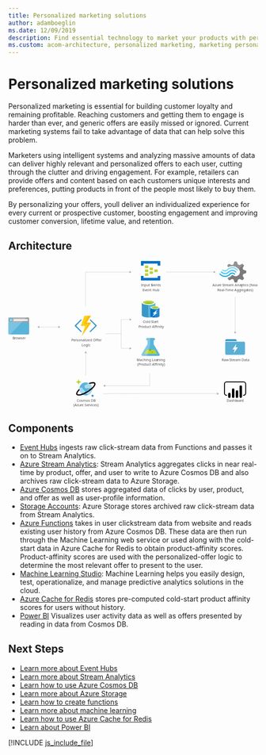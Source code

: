 ```yaml
---
title: Personalized marketing solutions
author: adamboeglin
ms.date: 12/09/2019
description: Find essential technology to market your products with personalized offers. Individualize your marketing for greater customer response using big-data insights.
ms.custom: acom-architecture, personalized marketing, marketing personalization, targeted marketing
---
```

# Personalized marketing solutions

Personalized marketing is essential for building customer loyalty and remaining profitable. Reaching customers and getting them to engage is harder than ever, and generic offers are easily missed or ignored. Current marketing systems fail to take advantage of data that can help solve this problem.

Marketers using intelligent systems and analyzing massive amounts of data can deliver highly relevant and personalized offers to each user, cutting through the clutter and driving engagement. For example, retailers can provide offers and content based on each customers unique interests and preferences, putting products in front of the people most likely to buy them.

By personalizing your offers, youll deliver an individualized experience for every current or prospective customer, boosting engagement and improving customer conversion, lifetime value, and retention.


## Architecture

<svg class="architecture-diagram" aria-labelledby="personalized-marketing" height="632.636" viewbox="0 0 1079.374 632.636" width="1079.374" xmlns="http://www.w3.org/2000/svg"><title id="personalized-marketing">Personalized marketing solutions</title><desc>Find essential technology to market your products with personalized offers. Individualize your marketing for greater customer response using big-data insights.</desc><path d="M0,314.01a3.55,3.55,0,0,0,3.609,3.49H86.44a3.55,3.55,0,0,0,3.61-3.489h0V259.52H0Z" fill="#59b4d9"></path><path d="M86.44,243.4H3.62A3.55,3.55,0,0,0,0,246.84H0v18.48H90.06V246.85a3.55,3.55,0,0,0-3.62-3.45" fill="#a0a1a2"></path><path d="M3.63,243.4A3.55,3.55,0,0,0,0,246.85v67.17a3.55,3.55,0,0,0,3.609,3.49H7.57l71-74.15Z" fill="#fff" opacity="0.2" style="isolation: isolate"></path><rect fill="#fff" height="6.86" width="60.65" x="23.16" y="251.66"></rect><path d="M20.37,254.98a8.64,8.64,0,0,1-8.79,8.48,8.5,8.5,0,1,1-.57-17h.57a8.64,8.64,0,0,1,8.79,8.48" fill="#59b4d9"></path><polygon fill="#fff" points="10.66 255.93 14.64 259.99 12.48 259.99 7.15 255.09 12.46 250.19 14.62 250.19 10.66 254.23 20.37 254.23 20.37 255.93 10.66 255.93"></polygon><path d="M654.32,401.85,629.17,359.8v-17h.45a5.263,5.263,0,1,0,.37-10.52h-27.8a5.265,5.265,0,1,0-.48,10.52h.93v17L577.5,401.85c-2.76,4.61-.5,8.39,5,8.39h66.79C654.82,410.24,657.08,406.46,654.32,401.85Z" fill="#59b4d9"></path><polygon fill="#b8d432" points="598.21 383.75 587.83 401.1 643.99 401.1 633.61 383.75 598.21 383.75"></polygon><path d="M614,388.91a5,5,0,0,0,5.07-4.9,4.73,4.73,0,0,0-.52-2.14h-9.12a4.72,4.72,0,0,0-.52,2.14A5,5,0,0,0,614,388.91Z" fill="#7fba00"></path><ellipse cx="623.54" cy="394.57" fill="#7fba00" rx="2.49" ry="2.4"></ellipse><path d="M577.5,401.85l25.15-42.05v-17h-.45a5.263,5.263,0,1,1-.37-10.52H614v27.41l-13.25,50.58H582.51C577,410.24,574.74,406.46,577.5,401.85Z" fill="#fff" opacity="0.25" style="isolation: isolate"></path><path d="M577.63,179.32V234c0,5.76,13.18,10.3,29.33,10.3v-65Z" fill="#3999c6"></path><path d="M606.65,244.3h.47c16.32,0,29.33-4.54,29.33-10.3V179.32h-29.8Z" fill="#59b4d9"></path><path d="M636.46,179.32c0,5.6-13.18,10.3-29.33,10.3s-29.49-4.7-29.49-10.3,13.18-10.3,29.33-10.3,29.49,4.7,29.49,10.3" fill="#fff"></path><path d="M630.5,178.72c0,3.79-10.51,6.82-23.37,6.82s-23.53-3-23.53-6.82,10.51-6.82,23.37-6.82,23.53,3,23.53,6.82" fill="#7fba00"></path><path d="M625.48,182.8c3.14-1.21,4.86-2.57,4.86-4.09,0-3.79-10.51-6.82-23.37-6.82s-23.37,3-23.37,6.82c0,1.51,1.88,3,4.86,4.09,4.23-1.67,11-2.57,18.51-2.57s14.28,1.06,18.51,2.57" fill="#b8d432"></path><path d="M615,200.98v36.51c0,3.79,8.78,6.82,19.61,6.82V200.98Z" fill="#0072c6"></path><path d="M634.26,244.3h.31c10.82,0,19.61-3,19.61-6.82v-36.5H634.26Z" fill="#0072c6"></path><path d="M634.26,244.3h.31c10.82,0,19.61-3,19.61-6.82v-36.5H634.26Z" fill="#fff" opacity="0.15" style="isolation: isolate"></path><path d="M654.19,200.98c0,3.79-8.78,6.82-19.61,6.82s-19.61-3-19.61-6.82,8.78-6.82,19.61-6.82,19.61,3,19.61,6.82" fill="#fff"></path><path d="M650.11,200.53c0,2.42-7.06,4.54-15.53,4.54s-15.53-2-15.53-4.54c0-2.42,7.06-4.54,15.53-4.54s15.53,2.12,15.53,4.54" fill="#7fba00"></path><path d="M646.82,203.25c2-.76,3.29-1.67,3.29-2.73,0-2.42-7.06-4.54-15.53-4.54-8.63,0-15.53,2-15.53,4.54,0,1.06,1.26,2,3.29,2.73a42.09,42.09,0,0,1,24.47,0" fill="#b8d432"></path><polygon fill="#fff" points="645.24 223.09 623.44 240.51 631.91 227.03 624.54 227.03 646.34 209.76 637.87 223.09 645.24 223.09"></polygon><text fill="#505050" font-family="SegoeUI, Segoe UI" font-size="14.81" style="isolation: isolate" transform="translate(295.88 608.13) scale(1.04 1)">Cosmos DB</text><text fill="#505050" font-family="SegoeUI, Segoe UI" font-size="14.81" style="isolation: isolate" transform="translate(281.81 627.87) scale(1.04 1)">(Azu</text><text fill="#505050" font-family="SegoeUI, Segoe UI" font-size="14.81" letter-spacing="-0.01em" style="isolation: isolate" transform="translate(311.95 627.87) scale(1.04 1)">r</text><text fill="#505050" font-family="SegoeUI, Segoe UI" font-size="14.81" style="isolation: isolate" transform="translate(317.08 627.87) scale(1.04 1)">e Se</text><text fill="#505050" font-family="SegoeUI, Segoe UI" font-size="14.81" letter-spacing="0.04em" style="isolation: isolate" transform="translate(345.47 627.87) scale(1.04 1)">r</text><text fill="#505050" font-family="SegoeUI, Segoe UI" font-size="14.81" style="isolation: isolate" transform="translate(351.42 627.87) scale(1.04 1)">vices)</text><g style="isolation: isolate"><text fill="#505050" font-family="SegoeUI, Segoe UI" font-size="14.81" style="isolation: isolate" transform="translate(944.75 608.13) scale(1.04 1)">Dashb</text><text fill="#505050" font-family="SegoeUI, Segoe UI" font-size="14.81" letter-spacing="-0.01em" style="isolation: isolate" transform="translate(987.682 608.13) scale(1.04 1)">o</text><text fill="#505050" font-family="SegoeUI, Segoe UI" font-size="14.81" style="isolation: isolate" transform="translate(996.5 608.13) scale(1.04 1)">a</text><text fill="#505050" font-family="SegoeUI, Segoe UI" font-size="14.81" letter-spacing="-0.01em" style="isolation: isolate" transform="translate(1004.332 608.13) scale(1.04 1)">r</text><text fill="#505050" font-family="SegoeUI, Segoe UI" font-size="14.81" style="isolation: isolate" transform="translate(1009.479 608.13) scale(1.04 1)">d</text></g><g style="isolation: isolate"><text fill="#505050" font-family="SegoeUI, Segoe UI" font-size="14.81" style="isolation: isolate" transform="translate(18.01 338.48) scale(1.04 1)">B</text><text fill="#505050" font-family="SegoeUI, Segoe UI" font-size="14.81" letter-spacing="-0.01em" style="isolation: isolate" transform="translate(26.84 338.48) scale(1.04 1)">r</text><text fill="#505050" font-family="SegoeUI, Segoe UI" font-size="14.81" style="isolation: isolate" transform="translate(31.988 338.48) scale(1.04 1)">owser</text></g><text fill="#505050" font-family="SegoeUI, Segoe UI" font-size="14.81" style="isolation: isolate" transform="translate(883.5 109.91) scale(1.04 1)">Azu</text><text fill="#505050" font-family="SegoeUI, Segoe UI" font-size="14.81" letter-spacing="-0.01em" style="isolation: isolate" transform="translate(909.01 109.91) scale(1.04 1)">r</text><text fill="#505050" font-family="SegoeUI, Segoe UI" font-size="14.81" style="isolation: isolate" transform="translate(914.14 109.91) scale(1.04 1)">e</text><text fill="#505050" font-family="SegoeUI, Segoe UI" font-size="14.81" letter-spacing="-0.029em" style="isolation: isolate" transform="translate(926.36 109.91) scale(1.04 1)">S</text><text fill="#505050" font-family="SegoeUI, Segoe UI" font-size="14.81" style="isolation: isolate" transform="translate(934.02 109.91) scale(1.04 1)">t</text><text fill="#505050" font-family="SegoeUI, Segoe UI" font-size="14.81" letter-spacing="-0.01em" style="isolation: isolate" transform="translate(939.21 109.91) scale(1.04 1)">r</text><text fill="#505050" font-family="SegoeUI, Segoe UI" font-size="14.81" style="isolation: isolate" transform="translate(944.34 109.91) scale(1.04 1)">eam Anal</text><text fill="#505050" font-family="SegoeUI, Segoe UI" font-size="14.81" style="isolation: isolate" transform="translate(1007.67 109.91) scale(1.04 1)">y</text><text fill="#505050" font-family="SegoeUI, Segoe UI" font-size="14.81" style="isolation: isolate" transform="translate(1015.14 109.91) scale(1.04 1)">tics (Near</text><text fill="#505050" font-family="SegoeUI, Segoe UI" font-size="14.81" letter-spacing="-0.029em" style="isolation: isolate" transform="translate(904.46 129.65) scale(1.04 1)">R</text><text fill="#505050" font-family="SegoeUI, Segoe UI" font-size="14.81" style="isolation: isolate" transform="translate(913.21 129.65) scale(1.04 1)">eal-Time Agg</text><text fill="#505050" font-family="SegoeUI, Segoe UI" font-size="14.81" letter-spacing="-0.01em" style="isolation: isolate" transform="translate(1004.03 129.65) scale(1.04 1)">r</text><text fill="#505050" font-family="SegoeUI, Segoe UI" font-size="14.81" style="isolation: isolate" transform="translate(1009.16 129.65) scale(1.04 1)">ega</text><text fill="#505050" font-family="SegoeUI, Segoe UI" font-size="14.81" letter-spacing="-0.01em" style="isolation: isolate" transform="translate(1034.01 129.65) scale(1.04 1)">t</text><text fill="#505050" font-family="SegoeUI, Segoe UI" font-size="14.81" style="isolation: isolate" transform="translate(1039.09 129.65) scale(1.04 1)">es)</text><path d="M626,37.77a1.34,1.34,0,0,1-1.277,1.4H613.31a1.34,1.34,0,0,1-1.45-1.4v-8.1a1.34,1.34,0,0,1,1.277-1.4H624.6a1.34,1.34,0,0,1,1.45,1.4Z" fill="#b8d432"></path><path d="M646.29,46.16a1.34,1.34,0,0,1-1.277,1.4H633.56a1.34,1.34,0,0,1-1.45-1.4v-8.1a1.34,1.34,0,0,1,1.277-1.4H644.84a1.34,1.34,0,0,1,1.45,1.4Z" fill="#b8d432"></path><path d="M626,54.54a1.34,1.34,0,0,1-1.277,1.4H613.31a1.34,1.34,0,0,1-1.45-1.4V46.4a1.34,1.34,0,0,1,1.277-1.4H624.6a1.34,1.34,0,0,1,1.4,1.277q0,.061,0,.123Z" fill="#b8d432"></path><path d="M605.78,29.4a1.34,1.34,0,0,1-1.277,1.4H592.75a1.34,1.34,0,0,1-1.45-1.4V21.01a1.34,1.34,0,0,1,1.277-1.4H604c1.16,0,1.74.56,1.74,1.4Z" fill="#b8d432"></path><path d="M656.42.05h-81A1.34,1.34,0,0,0,574,1.45V18.21a1.34,1.34,0,0,0,1.277,1.4h8.853a1.34,1.34,0,0,0,1.45-1.4v-7H646.3v7c0,.84.58,1.4,1.74,1.4h8.39a1.34,1.34,0,0,0,1.45-1.4V1.4A1.34,1.34,0,0,0,656.6,0h-.173Z" fill="#0072c6"></path><path d="M656.42,64.6H648a1.34,1.34,0,0,0-1.45,1.4v6.7H585.52v-7c0-.84-.58-1.4-1.74-1.4H575.4c-.87,0-1.45.56-1.45,1.68v16.5a1.34,1.34,0,0,0,1.277,1.4H656.42a1.34,1.34,0,0,0,1.45-1.4V66a1.34,1.34,0,0,0-1.277-1.4h-.173Z" fill="#0072c6"></path><path d="M605.78,46.16a1.34,1.34,0,0,1-1.277,1.4H592.75a1.34,1.34,0,0,1-1.45-1.4V37.77a1.34,1.34,0,0,1,1.277-1.4H604c1.16,0,1.74.56,1.74,1.4Z" fill="#b8d432"></path><path d="M605.78,62.92a1.34,1.34,0,0,1-1.277,1.4H592.75a1.34,1.34,0,0,1-1.45-1.4V54.54a1.34,1.34,0,0,1,1.277-1.4H604c1.16,0,1.74.56,1.74,1.4Z" fill="#b8d432"></path><text fill="#505050" font-family="SegoeUI, Segoe UI" font-size="14.81" style="isolation: isolate" transform="translate(574.24 109.91) scale(1.04 1)">Input E</text><text fill="#505050" font-family="SegoeUI, Segoe UI" font-size="14.81" letter-spacing="-0.01em" style="isolation: isolate" transform="translate(621.85 109.91) scale(1.04 1)">v</text><text fill="#505050" font-family="SegoeUI, Segoe UI" font-size="14.81" style="isolation: isolate" transform="translate(629.11 109.91) scale(1.04 1)">ents</text><text fill="#505050" font-family="SegoeUI, Segoe UI" font-size="14.81" style="isolation: isolate" transform="translate(581.03 129.65) scale(1.04 1)">E</text><text fill="#505050" font-family="SegoeUI, Segoe UI" font-size="14.81" letter-spacing="-0.01em" style="isolation: isolate" transform="translate(588.78 129.65) scale(1.04 1)">v</text><text fill="#505050" font-family="SegoeUI, Segoe UI" font-size="14.81" style="isolation: isolate" transform="translate(596.04 129.65) scale(1.04 1)">ent Hub</text><text fill="#505050" font-family="SegoeUI, Segoe UI" font-size="14.81" style="isolation: isolate" transform="translate(582.36 268.55) scale(1.04 1)">Cold</text><text fill="#505050" font-family="SegoeUI, Segoe UI" font-size="14.81" letter-spacing="-0.029em" style="isolation: isolate" transform="translate(617.79 268.55) scale(1.04 1)">S</text><text fill="#505050" font-family="SegoeUI, Segoe UI" font-size="14.81" style="isolation: isolate" transform="translate(625.45 268.55) scale(1.04 1)">ta</text><text fill="#505050" font-family="SegoeUI, Segoe UI" font-size="14.81" letter-spacing="0.029em" style="isolation: isolate" transform="translate(638.45 268.55) scale(1.04 1)">r</text><text fill="#505050" font-family="SegoeUI, Segoe UI" font-size="14.81" style="isolation: isolate" transform="translate(644.23 268.55) scale(1.04 1)">t</text><text fill="#505050" font-family="SegoeUI, Segoe UI" font-size="14.81" style="isolation: isolate" transform="translate(563.25 288.3) scale(1.04 1)">P</text><text fill="#505050" font-family="SegoeUI, Segoe UI" font-size="14.81" letter-spacing="-0.01em" style="isolation: isolate" transform="translate(571.84 288.3) scale(1.04 1)">r</text><text fill="#505050" font-family="SegoeUI, Segoe UI" font-size="14.81" style="isolation: isolate" transform="translate(576.97 288.3) scale(1.04 1)">oduct Affinity</text><text fill="#505050" font-family="SegoeUI, Segoe UI" font-size="14.81" style="isolation: isolate" transform="translate(555.2 432.39) scale(1.04 1)">Maching Lea</text><text fill="#505050" font-family="SegoeUI, Segoe UI" font-size="14.81" style="isolation: isolate" transform="translate(641.22 432.39) scale(1.04 1)">r</text><text fill="#505050" font-family="SegoeUI, Segoe UI" font-size="14.81" style="isolation: isolate" transform="translate(646.52 432.39) scale(1.04 1)">ning</text><text fill="#505050" font-family="SegoeUI, Segoe UI" font-size="14.81" style="isolation: isolate" transform="translate(558.64 452.13) scale(1.04 1)">(P</text><text fill="#505050" font-family="SegoeUI, Segoe UI" font-size="14.81" letter-spacing="-0.01em" style="isolation: isolate" transform="translate(571.85 452.13) scale(1.04 1)">r</text><text fill="#505050" font-family="SegoeUI, Segoe UI" font-size="14.81" style="isolation: isolate" transform="translate(576.98 452.13) scale(1.04 1)">oduct Affinity)</text><text fill="#505050" font-family="SegoeUI, Segoe UI" font-size="14.81" style="isolation: isolate" transform="translate(923.85 432.39) scale(1.04 1)">Raw</text><text fill="#505050" font-family="SegoeUI, Segoe UI" font-size="14.81" letter-spacing="-0.029em" style="isolation: isolate" transform="translate(956.11 432.39) scale(1.04 1)">S</text><text fill="#505050" font-family="SegoeUI, Segoe UI" font-size="14.81" style="isolation: isolate" transform="translate(963.771 432.39) scale(1.04 1)">t</text><text fill="#505050" font-family="SegoeUI, Segoe UI" font-size="14.81" letter-spacing="-0.01em" style="isolation: isolate" transform="translate(968.96 432.39) scale(1.04 1)">r</text><text fill="#505050" font-family="SegoeUI, Segoe UI" font-size="14.81" style="isolation: isolate" transform="translate(974.09 432.39) scale(1.04 1)">eam Data</text><text fill="#505050" font-family="SegoeUI, Segoe UI" font-size="14.81" letter-spacing="-0.04em" style="isolation: isolate" transform="translate(273.03 347.82) scale(1.04 1)">P</text><text fill="#505050" font-family="SegoeUI, Segoe UI" font-size="14.81" style="isolation: isolate" transform="translate(281.05 347.82) scale(1.04 1)">e</text><text fill="#505050" font-family="SegoeUI, Segoe UI" font-size="14.81" letter-spacing="0.01em" style="isolation: isolate" transform="translate(289.07 347.82) scale(1.04 1)">r</text><text fill="#505050" font-family="SegoeUI, Segoe UI" font-size="14.81" style="isolation: isolate" transform="translate(294.51 347.82) scale(1.04 1)">sonalized Offer</text><text fill="#505050" font-family="SegoeUI, Segoe UI" font-size="14.81" style="isolation: isolate" transform="translate(317.04 367.56) scale(1.04 1)">Logic</text><line fill="none" stroke="#afafaf" stroke-miterlimit="10" stroke-width="0.94" x1="132.8" x2="218.04" y1="285.26" y2="285.26"></line><polygon fill="#afafaf" points="134.26 290.27 125.59 285.26 134.26 280.25 134.26 290.27"></polygon><polygon fill="#afafaf" points="216.58 290.27 225.25 285.26 216.58 280.25 216.58 290.27"></polygon><line fill="none" stroke="#afafaf" stroke-miterlimit="10" stroke-width="0.94" x1="334.25" x2="334.25" y1="194.38" y2="47.55"></line><line fill="none" stroke="#afafaf" stroke-miterlimit="10" stroke-width="0.94" x1="525.61" x2="334.77" y1="47.72" y2="47.72"></line><polygon fill="#afafaf" points="524.14 42.71 532.82 47.72 524.14 52.73 524.14 42.71"></polygon><line fill="none" stroke="#afafaf" stroke-miterlimit="10" stroke-width="0.94" x1="890.38" x2="682.69" y1="47.6" y2="47.6"></line><polygon fill="#afafaf" points="888.92 42.59 897.59 47.6 888.92 52.61 888.92 42.59"></polygon><line fill="none" stroke="#afafaf" stroke-miterlimit="10" stroke-width="0.94" x1="904.58" x2="410.78" y1="573.35" y2="573.23"></line><polygon fill="#afafaf" points="903.11 568.34 911.79 573.35 903.11 578.35 903.11 568.34"></polygon><line fill="none" stroke="#afafaf" stroke-miterlimit="10" stroke-width="0.94" x1="612.03" x2="612.03" y1="485.56" y2="538.34"></line><line fill="none" stroke="#afafaf" stroke-miterlimit="10" stroke-width="0.94" x1="417.98" x2="612.03" y1="538.94" y2="538.94"></line><polygon fill="#afafaf" points="419.45 543.95 410.78 538.94 419.45 533.93 419.45 543.95"></polygon><line fill="none" stroke="#afafaf" stroke-miterlimit="10" stroke-width="0.94" x1="981.7" x2="981.7" y1="155.39" y2="307.07"></line><polygon fill="#afafaf" points="976.69 305.6 981.7 314.28 986.71 305.6 976.69 305.6"></polygon><path d="M382.06,281.16a2.69,2.69,0,0,0,0-3.43l-4.61-4.61-20.53-19.93a2.33,2.33,0,0,0-3.27,0h0a2.26,2.26,0,0,0,0,3.43l21.57,21.13a2.52,2.52,0,0,1,0,3.43l-22,21.87a2.52,2.52,0,0,0,0,3.43h0a2.49,2.49,0,0,0,3.27,0l20.38-20.23.15-.15Z" fill="#3999c6"></path><path d="M288,281.16a2.69,2.69,0,0,1,0-3.43l4.61-4.61,20.53-19.94a2.33,2.33,0,0,1,3.27,0h0a2.26,2.26,0,0,1,0,3.43l-21.13,21.13a2.52,2.52,0,0,0,0,3.43l21.57,21.87a2.52,2.52,0,0,1,0,3.43h0a2.49,2.49,0,0,1-3.27,0l-20.83-19.95-.15-.15Z" fill="#3999c6"></path><polygon fill="#fcd116" points="358.25 236.67 329.24 236.67 313.62 280.71 332.66 280.85 317.79 324.45 358.85 266.27 338.91 266.27 358.25 236.67"></polygon><polygon fill="#ff8c00" opacity="0.3" points="338.91 266.27 358.25 236.67 343.08 236.67 327.01 273.27 346.05 273.42 317.79 324.45 358.85 266.27 338.91 266.27" style="isolation: isolate"></polygon><rect fill="#333940" fill-opacity="0" height="85.64" width="85.64" x="938.88" y="328.73"></rect><path d="M989.46,344.79,987,340.51a5.52,5.52,0,0,0-4.55-2.68H944.23a5.37,5.37,0,0,0-5.35,5.35v2.94h51.39C990,345.6,989.72,345.33,989.46,344.79Z" fill="#3596c5"></path><path d="M1021.31,348.81H938.88v51.12a5.37,5.37,0,0,0,5.35,5.35h74.94a5.37,5.37,0,0,0,5.35-5.35v-46.3A5.29,5.29,0,0,0,1021.31,348.81Zm-28.64,25.42-15.26,21.68c0,.27-.27.27-.53.27h-.27c-.27-.27-.53-.54-.27-.8l4-12.85h-8.83a.93.93,0,0,1-.53-.27v-.8l14.72-21.41c0-.27.27-.27.53-.27h.27c.27.27.53.54.27.8L983,373.17h9.1a.86.86,0,0,1,.8.8.26.26,0,0,0-.27.25v.01h.04Z" fill="#5bafd5"></path><line fill="none" stroke="#afafaf" stroke-miterlimit="10" stroke-width="0.94" x1="488.39" x2="488.39" y1="252.72" y2="376.91"></line><line fill="none" stroke="#afafaf" stroke-miterlimit="10" stroke-width="0.94" x1="526.15" x2="488.39" y1="252.72" y2="252.72"></line><polygon fill="#afafaf" points="524.68 247.72 533.35 252.72 524.68 257.73 524.68 247.72"></polygon><line fill="none" stroke="#afafaf" stroke-miterlimit="10" stroke-width="0.94" x1="526.15" x2="488.39" y1="377.44" y2="377.44"></line><polygon fill="#afafaf" points="524.68 372.43 533.35 377.44 524.68 382.45 524.68 372.43"></polygon><line fill="none" stroke="#afafaf" stroke-miterlimit="10" stroke-width="0.94" x1="488.39" x2="420.41" y1="314.28" y2="314.28"></line><line fill="none" stroke="#afafaf" stroke-miterlimit="10" stroke-width="0.94" x1="335.04" x2="335.04" y1="495.2" y2="396.42"></line><polygon fill="#afafaf" points="340.05 397.89 335.04 389.22 330.04 397.89 340.05 397.89"></polygon><path d="M1018.07,582.25h-1.93V578.4h1.93a7.44,7.44,0,0,0,7.43-7.43V531.54a7.44,7.44,0,0,0-7.43-7.43H944.94a7.44,7.44,0,0,0-7.43,7.43v39.43a7.44,7.44,0,0,0,7.43,7.43h1.93v3.86h-1.93a11.3,11.3,0,0,1-11.29-11.29V531.54a11.3,11.3,0,0,1,11.29-11.29h73.12a11.3,11.3,0,0,1,11.29,11.29v39.43a11.3,11.3,0,0,1-11.29,11.29"></path><path d="M956.8,569.33h0a5.24,5.24,0,0,1,5.24,5.24v12.08a5.24,5.24,0,0,1-5.24,5.24h0a5.24,5.24,0,0,1-5.24-5.23h0V574.57A5.24,5.24,0,0,1,956.8,569.33Z"></path><path d="M973.27,591.88a5.24,5.24,0,0,1-5.24-5.24v-31a5.24,5.24,0,0,1,10.48,0v31a5.24,5.24,0,0,1-5.24,5.24"></path><path d="M1006.22,591.73a5.24,5.24,0,0,1-5.24-5.24v-43.9a5.24,5.24,0,0,1,10.48-.02v.02h0v43.9a5.24,5.24,0,0,1-5.24,5.24"></path><path d="M989.74,591.88a5.24,5.24,0,0,1-5.24-5.24v-23a5.24,5.24,0,1,1,10.48-.02v23.02a5.24,5.24,0,0,1-5.24,5.24"></path><path d="M362.76,546.08a28,28,0,1,1-33.82-20.68H329a27.9,27.9,0,0,1,33.729,20.474v.006Z" fill="#59b4d9"></path><path d="M331.56,563.87a7.44,7.44,0,0,0-7.41-7.47H323a7.4,7.4,0,0,0-7.26-9.13H308a27.72,27.72,0,0,0,6.74,24h9.38a7.44,7.44,0,0,0,7.46-7.42v-.01Z" fill="#fff" opacity="0.5" style="isolation: isolate"></path><path d="M340.8,533.08a5,5,0,0,0,.2,1.32h-3.22a7.73,7.73,0,1,0,0,15.46h25.61A27.41,27.41,0,0,0,348.9,528.1h-3.05a5,5,0,0,0-5.05,4.95Z" fill="#fff" opacity="0.5" style="isolation: isolate"></path><path d="M363.36,555.58H348.08a6.31,6.31,0,0,0-6.33,6.29h0a6.25,6.25,0,0,0,.76,3,6.29,6.29,0,0,0,1.91,12.3h4.26A27.92,27.92,0,0,0,363.36,555.58Z" fill="#fff" opacity="0.5" style="isolation: isolate"></path><path d="M304.15,534.01a.86.86,0,0,1-.86-.85h0a9.79,9.79,0,0,0-9.8-9.77.86.86,0,1,1,0-1.71,9.79,9.79,0,0,0,9.8-9.75.86.86,0,0,1,1.72,0,9.79,9.79,0,0,0,9.8,9.77.86.86,0,1,1,0,1.71,9.79,9.79,0,0,0-9.8,9.76A.86.86,0,0,1,304.15,534.01Z" fill="#b8d432"></path><path d="M364.6,589.06a.51.51,0,0,1-.51-.51h0a5.86,5.86,0,0,0-5.87-5.83.51.51,0,1,1,0-1h0a5.86,5.86,0,0,0,5.86-5.84.51.51,0,0,1,1,0,5.86,5.86,0,0,0,5.9,5.82H371a.51.51,0,1,1,0,1h0a5.86,5.86,0,0,0-5.86,5.84.51.51,0,0,1-.51.51h0Z" fill="#0072c6"></path><path d="M376.34,527.45c-2.67-4.38-9.39-5.39-19.42-2.94a79.909,79.909,0,0,0-9.21,2.94,28.249,28.249,0,0,1,5.43,3.47c1.71-.56,3.38-1.07,5-1.46a35,35,0,0,1,8.17-1.16c3.29,0,5.1.81,5.7,1.8,1,1.62.08,5.91-5.75,12.64-1,1.2-2.2,2.41-3.43,3.63a127.13,127.13,0,0,1-45.18,27.64c-10.15,3.31-17.08,3.24-18.63.7s1.55-8.74,9.13-16.28a27.731,27.731,0,0,1-.62-6.52c-12.06,10.9-16,20.34-12.85,25.45,1.63,2.67,5.2,4.17,10.41,4.17a53,53,0,0,0,18-4,138.29,138.29,0,0,0,40.42-24.84,79,79,0,0,0,6.59-6.66C376.86,538.27,379,531.82,376.34,527.45Z"></path><path d="M1014.29,63.67l2.79-7.22,12.8-4.42V41.79l-1.4-.47-11.41-3.26-2.79-7.22,5.82-11.87h0l-7.22-7.22-1.4.7L1001,17.81l-7.45-3L988.92,2.4H978.45L978,3.85l-3.49,10.94-7.22,2.79-12.34-5.35-7.46,7.17.7,1.4,3.26,6.05a36.64,36.64,0,0,1,18.39-4.66,37.55,37.55,0,0,1,24,9.78,53.878,53.878,0,0,1,4.42,3.72,17.768,17.768,0,0,1,1.86,2.56,18.15,18.15,0,0,1-4.66,23.28A17.83,17.83,0,0,1,977,64.13c-.7-.47-1.16-.47-1.4-.7h0a24.168,24.168,0,0,1-4-2.79c-.47,0-.7-.47-1.4-.47a5.74,5.74,0,0,0-4,1.86l-.47.47h0A35,35,0,0,1,951,71.82l-2.09,4.42,7,7,.47.47,1.4-.7,10.47-5.35,7.17,2.74,4,12.34h10.47l.47-1.4L994,80.4l7.22-2.79,12.34,5.35,7-7.68-.7-1.4Z" fill="#7a7a7a"></path><path d="M951.91,45.51h0c-7.91,8.38-20.72,8.38-28.17-.47a2,2,0,0,0-3.26,0,2.64,2.64,0,0,0-.7,1.86,4.44,4.44,0,0,0,.7,1.86c9.31,10.47,24.91,10.71,34.92.47h0c7.91-7.91,20.25-8.15,27.93.7,1.16,1.16,2.56,1.16,3.26,0a2.64,2.64,0,0,0,.7-1.86,4.44,4.44,0,0,0-.7-1.86,23.42,23.42,0,0,0-33.043-2.272Q952.691,44.684,951.91,45.51Z" fill="#48c8ef"></path><path d="M969.37,49.93a14.78,14.78,0,0,0-11.17,4.66l-.47.47-.47.47A26.24,26.24,0,0,1,937,63.9c-7.68,0-14.43-3.72-20-9.31-1.16-1.16-2.56-1.16-3.26,0-.23,0-.23.47-.23,1.16a3.13,3.13,0,0,0,1.16,2.09,30.77,30.77,0,0,0,23.28,10.94c8.61.47,17-3.26,23.51-10.24l.47-.47.47-.47a10.55,10.55,0,0,1,7.67-3.2c2.79,0,5.35,1.4,7.68,3.72,1.16,1.16,2.56,1.16,3.26,0a2.64,2.64,0,0,0,.7-1.86A4.441,4.441,0,0,0,981,54.4,18.93,18.93,0,0,0,969.37,49.93Z" fill="#00abec"></path><path d="M949.82,40.4a27.3,27.3,0,0,1,20.25-8.61c7.45,0,14.43,3.72,19.55,9.31,1.16,1.16,2.56,1.16,3.26,0a2.64,2.64,0,0,0,.7-1.86,4.44,4.44,0,0,0-.7-1.86A30.77,30.77,0,0,0,969.6,26.4a31.26,31.26,0,0,0-23.51,10.24l-.47.47-.47.47a10.55,10.55,0,0,1-7.68,3.26c-3,0-5.35-1.4-7.68-3.72-1.16-1.16-2.56-1.16-3.26,0a2.64,2.64,0,0,0-.7,1.86,4.44,4.44,0,0,0,.7,1.86A15,15,0,0,0,947.7,42.212q.49-.43.941-.9l.47-.47Z" fill="#84d6ef"></path><g opacity="0.2"><path d="M971.46,60.4c-.47,0-.7-.47-1.4-.47a5.74,5.74,0,0,0-4,1.86l-.47.47a35,35,0,0,1-14.9,9.31l-2.09,4.42,3.72,3.72Z" fill="#f1f1f1"></path><path d="M951.68,27.12a36.64,36.64,0,0,1,18.39-4.66,37.55,37.55,0,0,1,24,9.78c1.16.93,2.09,1.63,3.26,2.56l19.32-19.32-4-4-1.4.7-10.47,5.35-7.22-2.79L988.92,2.4H978.45L978,3.85l-3.49,10.94-7.22,2.79-12.34-5.35-7.46,7.17.7,1.4Z" fill="#f1f1f1"></path></g></svg>

## Components
* [Event Hubs](http://azure.microsoft.com/services/event-hubs/) ingests raw click-stream data from Functions and passes it on to Stream Analytics.
* [Azure Stream Analytics](http://azure.microsoft.com/services/stream-analytics/): Stream Analytics aggregates clicks in near real-time by product, offer, and user to write to Azure Cosmos DB and also archives raw click-stream data to Azure Storage.
* [Azure Cosmos DB](http://azure.microsoft.com/services/cosmos-db/) stores aggregated data of clicks by user, product, and offer as well as user-profile information.
* [Storage Accounts](http://azure.microsoft.com/services/storage/): Azure Storage stores archived raw click-stream data from Stream Analytics.
* [Azure Functions](http://azure.microsoft.com/services/functions/) takes in user clickstream data from website and reads existing user history from Azure Cosmos DB. These data are then run through the Machine Learning web service or used along with the cold-start data in Azure Cache for Redis to obtain product-affinity scores. Product-affinity scores are used with the personalized-offer logic to determine the most relevant offer to present to the user.
* [Machine Learning Studio](http://azure.microsoft.com/services/machine-learning-studio/): Machine Learning helps you easily design, test, operationalize, and manage predictive analytics solutions in the cloud.
* [Azure Cache for Redis](http://azure.microsoft.com/services/cache/) stores pre-computed cold-start product affinity scores for users without history.
* [Power BI](https://powerbi.microsoft.comhttp://azure.microsoft.com/) Visualizes user activity data as well as offers presented by reading in data from Cosmos DB.

## Next Steps
* [Learn more about Event Hubs](https://docs.microsoft.com/azure/event-hubs/event-hubs-what-is-event-hubs)
* [Learn more about Stream Analytics](https://docs.microsoft.com/azure/stream-analytics/stream-analytics-introduction)
* [Learn how to use Azure Cosmos DB](https://docs.microsoft.com/azure/cosmos-db)
* [Learn more about Azure Storage](https://docs.microsoft.com/azure/storage/storage-introduction)
* [Learn how to create functions](https://docs.microsoft.com/azure/azure-functions)
* [Learn more about machine learning](https://docs.microsoft.com/azure/machine-learning/machine-learning-what-is-machine-learning)
* [Learn how to use Azure Cache for Redis](https://docs.microsoft.com/azure/redis-cache/cache-dotnet-how-to-use-azure-redis-cache)
* [Learn about Power BI](https://powerbi.microsoft.com/documentation/powerbi-landing-page/)

[!INCLUDE [js_include_file](../_js/index.md)]
